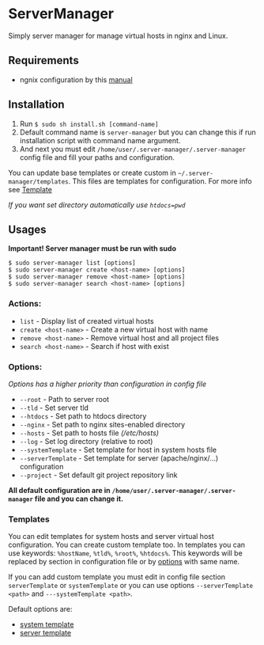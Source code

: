 # ServerManager

Simply server manager for manage virtual hosts in nginx and Linux.

## Requirements

* ngnix configuration by this [manual](https://gist.github.com/jsifalda/3331643)

## Installation

1. Run  ```$ sudo sh install.sh [command-name]```
2. Default command name is ```server-manager``` but you can change this if run installation script with command name argument.
3. And next you must edit ```/home/user/.server-manager/.server-manager``` config file and fill your paths and configuration.

You can update base templates or create custom in ```~/.server-manager/templates```. This files are templates for configuration.
For more info see [Template](#templates)

*If you want set directory automatically use ```htdocs=pwd```*

## Usages

**Important! Server manager must be run with sudo**

```shell
$ sudo server-manager list [options]
$ sudo server-manager create <host-name> [options]
$ sudo server-manager remove <host-name> [options]
$ sudo server-manager search <host-name> [options]
```

### Actions:
* ```list```				- Display list of created virtual hosts
* ```create <host-name>```	- Create a new virtual host with <host-name> name
* ```remove <host-name>```	- Remove virtual host and all project files
* ```search <host-name>```	- Search if host with <host-name> exist

### Options:

*Options has a higher priority than configuration in config file*

* ```--root```				- Path to server root
* ```--tld```				- Set server tld
* ```--htdocs```			- Set path to htdocs directory
* ```--nginx```				- Set path to nginx sites-enabled directory
* ```--hosts```				- Set path to hosts file *(/etc/hosts)*
* ```--log```				- Set log directory (relative to root)
* ```--systemTemplate```	- Set template for host in system hosts file
* ```--serverTemplate```	- Set template for server (apache/nginx/...) configuration
* ```--project```				- Set default git project repository link

**All default configuration are in ```/home/user/.server-manager/.server-manager``` file and you can change it.**

### Templates

You can edit templates for system hosts and server virtual host configuration. You can create custom template too.
In templates you can use keywords: ```%hostName```, ```%tld%```, ```%root%```, ```%htdocs%```. This keywords will be
replaced by section in configuration file or by [options](#options) with same name.

If you can add custom template you must edit in config file section ```serverTemplate``` or ```systemTemplate``` or you can use
options ```--serverTemplate <path>``` and ```---systemTemplate <path>```.

Default options are:
* [system template](https://github.com/Budry/ServerManager/blob/template/.server-manager/templates/hosts)
* [server template](https://github.com/Budry/ServerManager/blob/template/.server-manager/templates/nginx)

